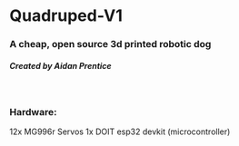 <h1>Quadruped-V1</h1>
<h3>A cheap, open source 3d printed robotic dog</h3>
<h5>Created by Aidan Prentice</h5>
<br>
<h3>Hardware:</h3>
12x MG996r Servos
1x DOIT esp32 devkit (microcontroller)
